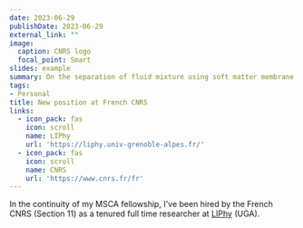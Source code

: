 ```yaml
---
date: 2023-06-29
publishDate: 2023-06-29
external_link: ""
image:
  caption: CNRS logo
  focal_point: Smart
slides: example
summary: On the separation of fluid mixture using soft matter membrane
tags:
- Personal
title: New position at French CNRS
links:
  - icon_pack: fas
    icon: scroll
    name: LIPhy
    url: 'https://liphy.univ-grenoble-alpes.fr/'
  - icon_pack: fas
    icon: scroll
    name: CNRS
    url: 'https://www.cnrs.fr/fr'
---
```

In the continuity of my MSCA fellowship, I've been hired by the French CNRS (Section 11) as a tenured full time researcher at [LIPhy](https://liphy.univ-grenoble-alpes.fr/) (UGA).
